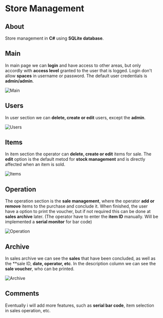 # Store Management

## About

Store management in **C#** using **SQLite database**.
 
## Main

In main page we can **login** and have access to other areas, but only accordly with **access level** granted to the user that is logged. Login don't allow **spaces** in username or password. The default user credentials is **admin/admin**.
 
![Main](https://github.com/JoaoLuizSevero/StoreManagement/blob/main/assets/readme/main.PNG)

## Users

In user section we can **delete, create or edit** users, except the **admin**.

![Users](https://github.com/JoaoLuizSevero/StoreManagement/blob/main/assets/readme/user.PNG)

## Items

In item section the operator can **delete, create or edit** items for sale. The **edit** option is the default metod for **stock management** and is directly affected when an item is sold.

![Items](https://github.com/JoaoLuizSevero/StoreManagement/blob/main/assets/readme/item.PNG)

## Operation

The operation section is the **sale management**, where the operator **add or remove** items to the purchase and conclude it. When finished, the user have a option to print the voucher, but if not required this can be done at **sales archive** later. (The operator have to enter the **item ID** manually. Will be implemented a **serial monitor** for bar code)

![Operation](https://github.com/JoaoLuizSevero/StoreManagement/blob/main/assets/readme/operation.PNG)

## Archive

In sales archive we can see the **sales** that have been concluded, as well as the **sale ID, **date, operator, etc**. In the description column we can see the **sale voucher**, who can be printed.

![Archive](https://github.com/JoaoLuizSevero/StoreManagement/blob/main/assets/readme/sales.PNG)

## Comments

Eventually i will add more features, such as **serial bar code**, item selection in sales operation, etc.
